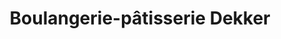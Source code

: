 ---
title: "Boulangerie-pâtisserie Dekker"
url: /loupian/boulangerie-patisserie-dekker/
shop: boulangerie
---
